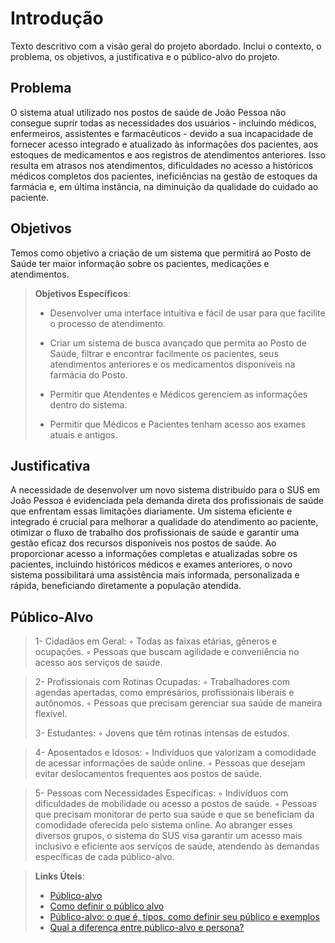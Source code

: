 # Introdução

Texto descritivo com a visão geral do projeto abordado. Inclui o contexto, o problema, os objetivos, a justificativa e o público-alvo do projeto.

## Problema
O sistema atual utilizado nos postos de saúde de João Pessoa não consegue suprir todas as necessidades dos usuários - incluindo médicos, enfermeiros, assistentes e farmacêuticos - devido a sua incapacidade de fornecer acesso integrado e atualizado às informações dos pacientes, aos estoques de medicamentos e aos registros de atendimentos anteriores. Isso resulta em atrasos nos atendimentos, dificuldades no acesso a históricos médicos completos dos pacientes, ineficiências na gestão de estoques da farmácia e, em última instância, na diminuição da qualidade do cuidado ao paciente.

## Objetivos

Temos como objetivo a criação de um sistema que permitirá ao Posto de Saúde ter maior informação sobre os pacientes, medicações e atendimentos.
 
> **Objetivos Específicos**:
> - Desenvolver uma interface intuitiva e fácil de usar para que facilite o processo de atendimento.
>   
> - Criar um sistema de busca avançado que permita ao Posto de Saúde, filtrar e encontrar facilmente os pacientes, seus atendimentos anteriores e os medicamentos disponíveis na farmácia do Posto.
>   
> - Permitir que Atendentes e Médicos gerenciem as informações dentro do sistema.
>   
> - Permitir que Médicos e Pacientes tenham acesso aos exames atuais e antigos.

## Justificativa

A necessidade de desenvolver um novo sistema distribuído para o SUS em João Pessoa é evidenciada pela demanda direta dos profissionais de saúde que enfrentam essas limitações diariamente. Um sistema eficiente e integrado é crucial para melhorar a qualidade do atendimento ao paciente, otimizar o fluxo de trabalho dos profissionais de saúde e garantir uma gestão eficaz dos recursos disponíveis nos postos de saúde. Ao proporcionar acesso a informações completas e atualizadas sobre os pacientes, incluindo históricos médicos e exames anteriores, o novo sistema possibilitará uma assistência mais informada, personalizada e rápida, beneficiando diretamente a população atendida.

## Público-Alvo

   > 1- Cidadãos em Geral:
        ◦ Todas as faixas etárias, gêneros e ocupações.
        ◦ Pessoas que buscam agilidade e conveniência no acesso aos serviços de saúde.
        
   > 2- Profissionais com Rotinas Ocupadas:
        ◦ Trabalhadores com agendas apertadas, como empresários, profissionais liberais e autônomos.
        ◦ Pessoas que precisam gerenciar sua saúde de maneira flexível.
>       
  >  3- Estudantes:
        ◦ Jovens que têm rotinas intensas de estudos.
       
 >   4- Aposentados e Idosos:
        ◦ Indivíduos que valorizam a comodidade de acessar informações de saúde online.
        ◦ Pessoas que desejam evitar deslocamentos frequentes aos postos de saúde.

  >  5- Pessoas com Necessidades Específicas:
        ◦ Indivíduos com dificuldades de mobilidade ou acesso a postos de saúde.
        ◦ Pessoas que precisam monitorar de perto sua saúde e que se beneficiam da comodidade oferecida pelo sistema online.
Ao abranger esses diversos grupos, o sistema do SUS visa garantir um acesso mais inclusivo e eficiente aos serviços de saúde, atendendo às demandas específicas de cada público-alvo.



> **Links Úteis**:
> - [Público-alvo](https://blog.hotmart.com/pt-br/publico-alvo/)
> - [Como definir o público alvo](https://exame.com/pme/5-dicas-essenciais-para-definir-o-publico-alvo-do-seu-negocio/)
> - [Público-alvo: o que é, tipos, como definir seu público e exemplos](https://klickpages.com.br/blog/publico-alvo-o-que-e/)
> - [Qual a diferença entre público-alvo e persona?](https://rockcontent.com/blog/diferenca-publico-alvo-e-persona/)
